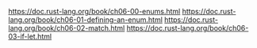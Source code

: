 https://doc.rust-lang.org/book/ch06-00-enums.html
https://doc.rust-lang.org/book/ch06-01-defining-an-enum.html
https://doc.rust-lang.org/book/ch06-02-match.html
https://doc.rust-lang.org/book/ch06-03-if-let.html